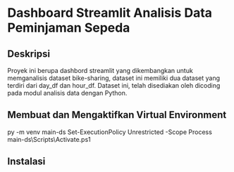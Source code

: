 # Dashboard Streamlit Analisis Data Peminjaman Sepeda
## Deskripsi
Proyek ini berupa dashbord streamlit yang dikembangkan untuk memganalisis dataset bike-sharing, dataset ini memiliki dua dataset yang terdiri dari day_df dan hour_df. Dataset ini, telah disediakan oleh dicoding pada modul analisis data dengan Python.
## Membuat dan Mengaktifkan Virtual Environment
py -m venv main-ds
Set-ExecutionPolicy Unrestricted -Scope Process
main-ds\Scripts\Activate.ps1

## Instalasi 

  
